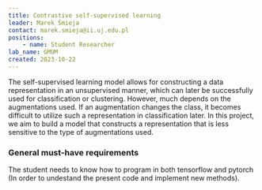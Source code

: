 ```yaml
---
title: Contrastive self-supervised learning
leader: Marek Śmieja
contact: marek.smieja@ii.uj.edu.pl
positions:
    - name: Student Researcher
lab_name: GMUM
created: 2023-10-22
---
```


The self-supervised learning model allows for constructing a data representation in an unsupervised manner, which can later be successfully used for classification or clustering. However, much depends on the augmentations used. If an augmentation changes the class, it becomes difficult to utilize such a representation in classification later. In this project, we aim to build a model that constructs a representation that is less sensitive to the type of augmentations used.

### General must-have requirements

The student needs to know how to program in both tensorflow and pytorch (In order to undestand the present code and implement new methods).

